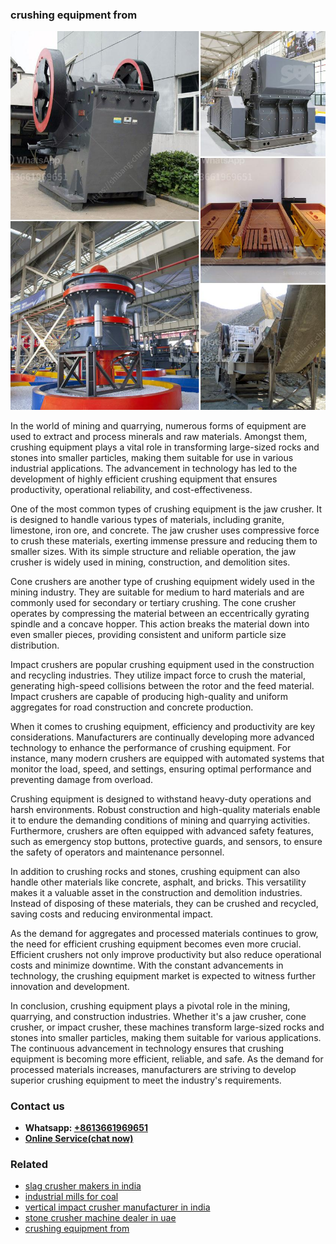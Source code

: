 <h3>crushing equipment from</h3><img src='1704791496.jpg' alt=''><p>In the world of mining and quarrying, numerous forms of equipment are used to extract and process minerals and raw materials. Amongst them, crushing equipment plays a vital role in transforming large-sized rocks and stones into smaller particles, making them suitable for use in various industrial applications. The advancement in technology has led to the development of highly efficient crushing equipment that ensures productivity, operational reliability, and cost-effectiveness.</p><p>One of the most common types of crushing equipment is the jaw crusher. It is designed to handle various types of materials, including granite, limestone, iron ore, and concrete. The jaw crusher uses compressive force to crush these materials, exerting immense pressure and reducing them to smaller sizes. With its simple structure and reliable operation, the jaw crusher is widely used in mining, construction, and demolition sites.</p><p>Cone crushers are another type of crushing equipment widely used in the mining industry. They are suitable for medium to hard materials and are commonly used for secondary or tertiary crushing. The cone crusher operates by compressing the material between an eccentrically gyrating spindle and a concave hopper. This action breaks the material down into even smaller pieces, providing consistent and uniform particle size distribution.</p><p>Impact crushers are popular crushing equipment used in the construction and recycling industries. They utilize impact force to crush the material, generating high-speed collisions between the rotor and the feed material. Impact crushers are capable of producing high-quality and uniform aggregates for road construction and concrete production.</p><p>When it comes to crushing equipment, efficiency and productivity are key considerations. Manufacturers are continually developing more advanced technology to enhance the performance of crushing equipment. For instance, many modern crushers are equipped with automated systems that monitor the load, speed, and settings, ensuring optimal performance and preventing damage from overload.</p><p>Crushing equipment is designed to withstand heavy-duty operations and harsh environments. Robust construction and high-quality materials enable it to endure the demanding conditions of mining and quarrying activities. Furthermore, crushers are often equipped with advanced safety features, such as emergency stop buttons, protective guards, and sensors, to ensure the safety of operators and maintenance personnel.</p><p>In addition to crushing rocks and stones, crushing equipment can also handle other materials like concrete, asphalt, and bricks. This versatility makes it a valuable asset in the construction and demolition industries. Instead of disposing of these materials, they can be crushed and recycled, saving costs and reducing environmental impact.</p><p>As the demand for aggregates and processed materials continues to grow, the need for efficient crushing equipment becomes even more crucial. Efficient crushers not only improve productivity but also reduce operational costs and minimize downtime. With the constant advancements in technology, the crushing equipment market is expected to witness further innovation and development.</p><p>In conclusion, crushing equipment plays a pivotal role in the mining, quarrying, and construction industries. Whether it's a jaw crusher, cone crusher, or impact crusher, these machines transform large-sized rocks and stones into smaller particles, making them suitable for various applications. The continuous advancement in technology ensures that crushing equipment is becoming more efficient, reliable, and safe. As the demand for processed materials increases, manufacturers are striving to develop superior crushing equipment to meet the industry's requirements.</p><h3>Contact us</h3><ul><li><strong>Whatsapp:&nbsp;<a href="https://wa.me/8613661969651">+8613661969651</a></strong></li><li><a href="https://swt.shibang-china.com/?git&amp;zhl&amp;crushing equipment from"><strong>Online Service(chat now)</strong></a></li></ul><h3>Related</h3><ul><li><a href='slag crusher makers in india.md'>slag crusher makers in india</a></li><li><a href='industrial mills for coal.md'>industrial mills for coal</a></li><li><a href='vertical impact crusher manufacturer in india.md'>vertical impact crusher manufacturer in india</a></li><li><a href='stone crusher machine dealer in uae.md'>stone crusher machine dealer in uae</a></li><li><a href='crushing equipment from.md'>crushing equipment from</a></li></ul>